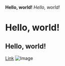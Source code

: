 **Hello, world!**
*Hello, world!*
# Hello, world!
## Hello, world!
[Link](https://www.google.com/)
![Image](https://upload.wikimedia.org/wikipedia/commons/thumb/b/b6/Image_created_with_a_mobile_phone.png/1024px-Image_created_with_a_mobile_phone.png)
